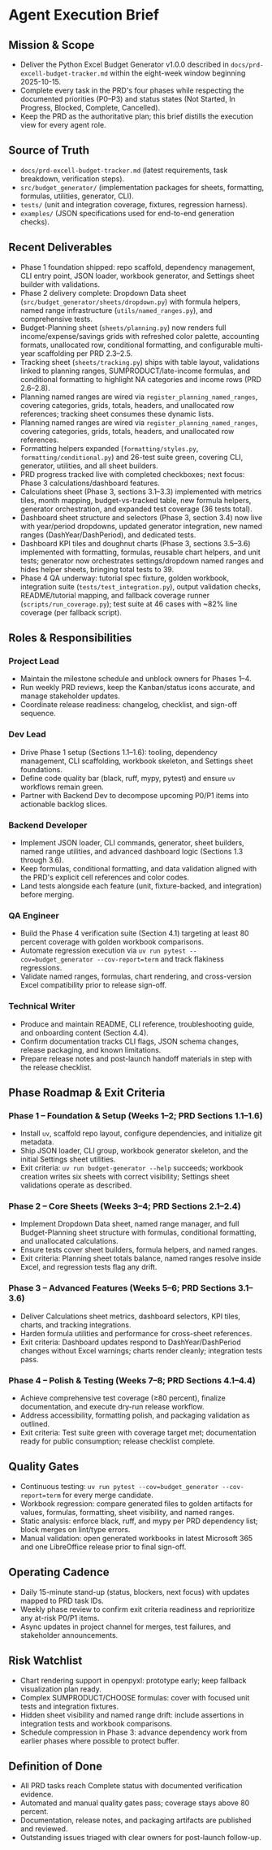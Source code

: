 # Agent Execution Brief

## Mission & Scope
- Deliver the Python Excel Budget Generator v1.0.0 described in `docs/prd-excell-budget-tracker.md` within the eight-week window beginning 2025-10-15.
- Complete every task in the PRD's four phases while respecting the documented priorities (P0–P3) and status states (Not Started, In Progress, Blocked, Complete, Cancelled).
- Keep the PRD as the authoritative plan; this brief distills the execution view for every agent role.

## Source of Truth
- `docs/prd-excell-budget-tracker.md` (latest requirements, task breakdown, verification steps).
- `src/budget_generator/` (implementation packages for sheets, formatting, formulas, utilities, generator, CLI).
- `tests/` (unit and integration coverage, fixtures, regression harness).
- `examples/` (JSON specifications used for end-to-end generation checks).

## Recent Deliverables
- Phase 1 foundation shipped: repo scaffold, dependency management, CLI entry point, JSON loader, workbook generator, and Settings sheet builder with validations.
- Phase 2 delivery complete: Dropdown Data sheet (`src/budget_generator/sheets/dropdown.py`) with formula helpers, named range infrastructure (`utils/named_ranges.py`), and comprehensive tests.
- Budget-Planning sheet (`sheets/planning.py`) now renders full income/expense/savings grids with refreshed color palette, accounting formats, unallocated row, conditional formatting, and configurable multi-year scaffolding per PRD 2.3–2.5.
- Tracking sheet (`sheets/tracking.py`) ships with table layout, validations linked to planning ranges, SUMPRODUCT/late-income formulas, and conditional formatting to highlight NA categories and income rows (PRD 2.6–2.8).
- Planning named ranges are wired via `register_planning_named_ranges`, covering categories, grids, totals, headers, and unallocated row references; tracking sheet consumes these dynamic lists.
- Planning named ranges are wired via `register_planning_named_ranges`, covering categories, grids, totals, headers, and unallocated row references.
- Formatting helpers expanded (`formatting/styles.py`, `formatting/conditional.py`) and 26-test suite green, covering CLI, generator, utilities, and all sheet builders.
- PRD progress tracked live with completed checkboxes; next focus: Phase 3 calculations/dashboard features.
- Calculations sheet (Phase 3, sections 3.1–3.3) implemented with metrics tiles, month mapping, budget-vs-tracked table, new formula helpers, generator orchestration, and expanded test coverage (36 tests total).
- Dashboard sheet structure and selectors (Phase 3, section 3.4) now live with year/period dropdowns, updated generator integration, new named ranges (DashYear/DashPeriod), and dedicated tests.
- Dashboard KPI tiles and doughnut charts (Phase 3, sections 3.5–3.6) implemented with formatting, formulas, reusable chart helpers, and unit tests; generator now orchestrates settings/dropdown named ranges and hides helper sheets, bringing total tests to 39.
- Phase 4 QA underway: tutorial spec fixture, golden workbook, integration suite (`tests/test_integration.py`), output validation checks, README/tutorial mapping, and fallback coverage runner (`scripts/run_coverage.py`); test suite at 46 cases with ~82% line coverage (per fallback script).

## Roles & Responsibilities
### Project Lead
- Maintain the milestone schedule and unblock owners for Phases 1–4.
- Run weekly PRD reviews, keep the Kanban/status icons accurate, and manage stakeholder updates.
- Coordinate release readiness: changelog, checklist, and sign-off sequence.

### Dev Lead
- Drive Phase 1 setup (Sections 1.1–1.6): tooling, dependency management, CLI scaffolding, workbook skeleton, and Settings sheet foundations.
- Define code quality bar (black, ruff, mypy, pytest) and ensure `uv` workflows remain green.
- Partner with Backend Dev to decompose upcoming P0/P1 items into actionable backlog slices.

### Backend Developer
- Implement JSON loader, CLI commands, generator, sheet builders, named range utilities, and advanced dashboard logic (Sections 1.3 through 3.6).
- Keep formulas, conditional formatting, and data validation aligned with the PRD's explicit cell references and color codes.
- Land tests alongside each feature (unit, fixture-backed, and integration) before merging.

### QA Engineer
- Build the Phase 4 verification suite (Section 4.1) targeting at least 80 percent coverage with golden workbook comparisons.
- Automate regression execution via `uv run pytest --cov=budget_generator --cov-report=term` and track flakiness regressions.
- Validate named ranges, formulas, chart rendering, and cross-version Excel compatibility prior to release sign-off.

### Technical Writer
- Produce and maintain README, CLI reference, troubleshooting guide, and onboarding content (Section 4.4).
- Confirm documentation tracks CLI flags, JSON schema changes, release packaging, and known limitations.
- Prepare release notes and post-launch handoff materials in step with the release checklist.

## Phase Roadmap & Exit Criteria
### Phase 1 – Foundation & Setup (Weeks 1–2; PRD Sections 1.1–1.6)
- Install `uv`, scaffold repo layout, configure dependencies, and initialize git metadata.
- Ship JSON loader, CLI group, workbook generator skeleton, and the initial Settings sheet utilities.
- Exit criteria: `uv run budget-generator --help` succeeds; workbook creation writes six sheets with correct visibility; Settings sheet validations operate as described.

### Phase 2 – Core Sheets (Weeks 3–4; PRD Sections 2.1–2.4)
- Implement Dropdown Data sheet, named range manager, and full Budget-Planning sheet structure with formulas, conditional formatting, and unallocated calculations.
- Ensure tests cover sheet builders, formula helpers, and named ranges.
- Exit criteria: Planning sheet totals balance, named ranges resolve inside Excel, and regression tests flag any drift.

### Phase 3 – Advanced Features (Weeks 5–6; PRD Sections 3.1–3.6)
- Deliver Calculations sheet metrics, dashboard selectors, KPI tiles, charts, and tracking integrations.
- Harden formula utilities and performance for cross-sheet references.
- Exit criteria: Dashboard updates respond to DashYear/DashPeriod changes without Excel warnings; charts render cleanly; integration tests pass.

### Phase 4 – Polish & Testing (Weeks 7–8; PRD Sections 4.1–4.4)
- Achieve comprehensive test coverage (≥80 percent), finalize documentation, and execute dry-run release workflow.
- Address accessibility, formatting polish, and packaging validation as outlined.
- Exit criteria: Test suite green with coverage target met; documentation ready for public consumption; release checklist complete.

## Quality Gates
- Continuous testing: `uv run pytest --cov=budget_generator --cov-report=term` for every merge candidate.
- Workbook regression: compare generated files to golden artifacts for values, formulas, formatting, sheet visibility, and named ranges.
- Static analysis: enforce black, ruff, and mypy per PRD dependency list; block merges on lint/type errors.
- Manual validation: open generated workbooks in latest Microsoft 365 and one LibreOffice release prior to final sign-off.

## Operating Cadence
- Daily 15-minute stand-up (status, blockers, next focus) with updates mapped to PRD task IDs.
- Weekly phase review to confirm exit criteria readiness and reprioritize any at-risk P0/P1 items.
- Async updates in project channel for merges, test failures, and stakeholder announcements.

## Risk Watchlist
- Chart rendering support in openpyxl: prototype early; keep fallback visualization plan ready.
- Complex SUMPRODUCT/CHOOSE formulas: cover with focused unit tests and integration fixtures.
- Hidden sheet visibility and named range drift: include assertions in integration tests and workbook comparisons.
- Schedule compression in Phase 3: advance dependency work from earlier phases where possible to protect buffer.

## Definition of Done
- All PRD tasks reach Complete status with documented verification evidence.
- Automated and manual quality gates pass; coverage stays above 80 percent.
- Documentation, release notes, and packaging artifacts are published and reviewed.
- Outstanding issues triaged with clear owners for post-launch follow-up.

